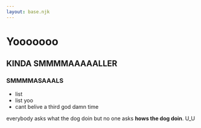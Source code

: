 ```yaml
---
layout: base.njk
---
```



# **Yooooooo**
## KINDA **SMMMMAAAAALLER**
### SMMMMASAAALS

- list
- list yoo
- cant belive a third god damn time

everybody asks what the dog doin but no one asks **hows the dog doin**. U_U